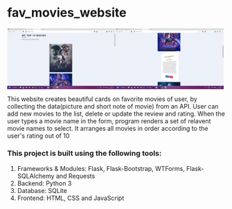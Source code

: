 <h1>fav_movies_website</h1>
<img align="left" width="250" alt="demo one" src="https://github.com/SrimanPolusani/favorite_movies_website/blob/master/pic_1.png?raw=true">
<img align="middle" width="250" alt="demo two" src="https://github.com/SrimanPolusani/favorite_movies_website/blob/master/rotate.png?raw=true">
<p>This website creates beautiful cards on favorite movies of user, by collecting the data(picture and short note of movie) from an API. User can add new movies to the list, delete or update the review and rating. When the user types a movie name in the form, program renders a set of relavent movie names to select. It arranges all movies in order according to the user's rating out of 10</p>
<h3>This project is built using the following tools:</h3>
<ol>
  <li>Frameworks & Modules: Flask, Flask-Bootstrap, WTForms, Flask-SQLAlchemy and Requests</li>
  <li>Backend: Python 3</li>
  <li>Database: SQLite</li>
  <li>Frontend: HTML, CSS and JavaScript</li>
</ol>
